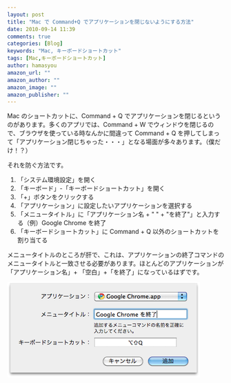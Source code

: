```yaml
---
layout: post
title: "Mac で Command+Q でアプリケーションを閉じないようにする方法"
date: 2010-09-14 11:39
comments: true
categories: [Blog]
keywords: "Mac, キーボードショートカット"
tags: [Mac,キーボードショートカット]
author: hamasyou
amazon_url: ""
amazon_author: ""
amazon_image: ""
amazon_publisher: ""
---
```


Mac のショートカットに、Command + Q でアプリケーションを閉じるというのがあります。多くのアプリでは、Command + W でウィンドウを閉じるので、ブラウザを使っている時なんかに間違って Command + Q を押してしまって「アプリケーション閉じちゃった・・・」となる場面が多々あります。（僕だけ！？）

それを防ぐ方法です。

<ol><li>「システム環境設定」を開く</li>
<li>「キーボード」-「キーボードショートカット」を開く</li>
<li>「+」ボタンをクリックする</li>
<li>「アプリケーション」に設定したいアプリケーションを選択する</li>
<li>「メニュータイトル」に「アプリケーション名 + " " + "を終了"」と入力する（例）Google Chrome を終了</li>
<li>「キーボードショートカット」に Command + Q 以外のショートカットを割り当てる</li>
</ol>

メニュータイトルのところが肝で、これは、アプリケーションの終了コマンドのメニュータイトルと一致させる必要があります。ほとんどのアプリケーションが「アプリケーション名」+ 「空白」+「を終了」になっているはずです。

<img alt="スクリーンショット（2010-09-14 11.43.39）.png" src="/images/%E3%82%B9%E3%82%AF%E3%83%AA%E3%83%BC%E3%83%B3%E3%82%B7%E3%83%A7%E3%83%83%E3%83%88%EF%BC%882010-09-14%2011.43.39%EF%BC%89.png" width="447" height="221" class="mt-image-none" style="" />
